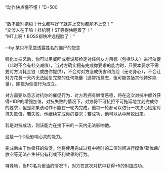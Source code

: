 <title>“动作快点懂不懂！”</title>
<meta name="GENERATOR" content="WinCHM">
<meta http-equiv="Content-Type" content="text/html; charset=gb2312">
<br>“动作快点懂不懂！”D+500
<br>
<br>
<br>“敢不敢别拖稿！什么都写好了就差上交你都能不上交！”
<br>“交涉人在干嘛！挂机啊！ST等得快睡着了！”
<br>“MT上啊！BOSS都快冲远程脸了！”
<br>
<br> --by 某只不愿意透露姓名的僵尸的怨念
<br>
<br>强化本技艺后，你可以用威吓或者说服检定对任何友方目标（包括队友）进行催促（此时不会有社交减值），当对方确实拥有完成你要求的能力时，只要本要求不需要对方消耗金钱（或由你提供），不会对对方造成伤害和危险（无论身心），不会让对方花费一天内无法回复完整的任何能量（通常指意志，但可能包括其他特殊能量），即视为催促行为成立。
<br>
<br>对方需要以意志对抗你的催促行为，对方若拥有懒惰恶德，将在这次对抗中额外获得+1DP的增强加值，对抗失败的情况下，对方将不可抗拒不可拖延地立刻完成你的要求，但是如果该动作不能在一轮内完成，他每一轮都可以进行一次决心检定对抗失败值，若失败，他继续完成你的要求；若成功，他可以从中解脱出来。
<br>
<br>若是对抗成功，则该能力在接下来的一天内无法影响他。
<br>
<br>这是一个D级影响心灵的能力。
<br>
<br>完成后由于你疯狂的催促，他将使用完成过程中耗时的二倍时间进行摸鱼/葛优瘫/放空等无法产生任何有利或不利效果的行为。
<br>
<br>特殊地，当PC名为酱油的情况下，对方在这次对抗中获得+5的附加成功。